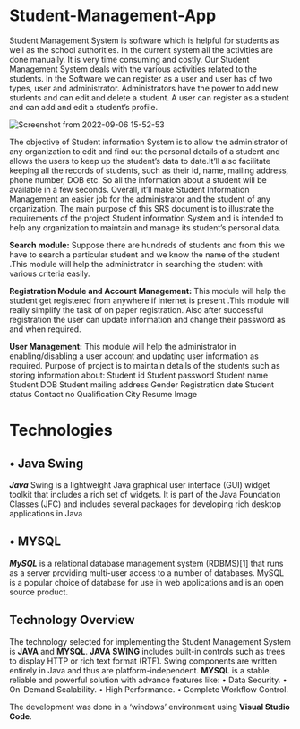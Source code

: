 # Student-Management-App

Student Management System is software which is helpful for students as well as the school authorities. In the current system all the activities are done manually. It is very time consuming and costly. Our Student Management System deals with the various activities related to the students.
In the Software we can register as a user and user has of two types, user and administrator. Administrators have the power to add new students and can edit and delete a student. A user can register as a student and can add and edit a student’s profile. 

![Screenshot from 2022-09-06 15-52-53](https://user-images.githubusercontent.com/73944333/188637506-6794e104-fea4-4ba4-853c-2cb3b7d667f7.png)

The objective of Student information System is to allow the administrator of any organization to edit and find out the personal details of a student and allows the users to keep up the student’s data to date.It’ll also facilitate keeping all the records of students, such as their id, name, mailing address, phone number, DOB etc. So all the information about a student will be available in a few seconds. Overall, it’ll make Student Information Management an easier job for the administrator and the student of any organization. The main purpose of this SRS document is to illustrate the requirements of the project Student information System and is intended to help any organization to maintain and manage its student’s personal data.

**Search module:** Suppose there are hundreds of students and from this we have to search a particular student and we know the name of the student .This module will help the administrator in searching the student with various criteria easily. 

**Registration Module and Account Management:** This module will help the student get registered from anywhere if internet is present .This module will really simplify the task of on paper registration. Also after successful registration the user can update information and change their password as and when required. 

**User Management:** This module will help the administrator in enabling/disabling a user account and updating user information as required. Purpose of project is to maintain details of the students such as storing information about:  Student id  Student password  Student name  Student DOB  Student mailing address  Gender  Registration date  Student status  Contact no  Qualification  City  Resume  Image


# Technologies 

## • Java Swing 
***Java*** Swing is a lightweight Java graphical user interface (GUI) widget toolkit that includes a rich set of widgets. It is part of the Java Foundation Classes (JFC) and includes several packages for developing rich desktop applications in Java

## • MYSQL 
***MySQL*** is a relational database management system (RDBMS)[1] that runs as a server providing multi-user access to a number of databases. MySQL is a popular choice of database for use in web applications and is an open source product. 


## Technology Overview
The technology selected for implementing the Student Management System is **JAVA** and **MYSQL**. 
**JAVA SWING** includes built-in controls such as trees to display HTTP or rich text format (RTF). Swing components are written entirely in Java and thus are platform-independent.
**MYSQL** is a stable, reliable and powerful solution with advance features like:
• Data Security.
• On-Demand Scalability.
• High Performance.
• Complete Workflow Control.


The development was done in a ‘windows’ environment using **Visual Studio Code**. 
